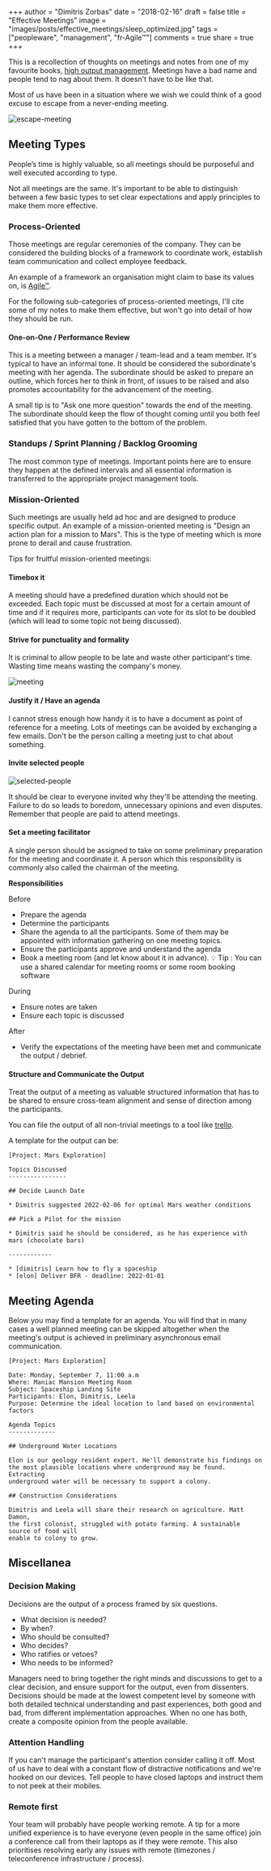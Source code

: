 +++
author = "Dimitris Zorbas"
date = "2018-02-16"
draft = false
title = "Effective Meetings"
image = "images/posts/effective_meetings/sleep_optimized.jpg"
tags = ["peopleware", "management", "fr-Agile™"]
comments = true
share = true
+++

This is a recollection of thoughts on meetings and notes from one of my
favourite books, [high output management][high-output-management].
Meetings have a bad name and people tend to nag about them. It doesn't have to be
like that.

Most of us have been in a situation where we wish we could think of a
good excuse to escape from a never-ending meeting.

![escape-meeting](/images/posts/effective_meetings/escape.gif)

## Meeting Types

People’s time is highly valuable, so all meetings should be purposeful and well
executed according to type.

Not all meetings are the same. It's important to be able to distinguish
between a few basic types to set clear expectations and apply principles
to make them more effective.

### Process-Oriented

Those meetings are regular ceremonies of the company. They can be
considered the building blocks of a framework to coordinate work, establish
team communication and collect employee feedback.

An example of a framework an organisation might claim to base its values on, is [Agile™][agile-is-dead].

For the following sub-categories of process-oriented meetings, Ι'll cite
some of my notes to make them effective, but won't go into detail of how
they should be run.

#### One-on-One / Performance Review

This is a meeting between a manager / team-lead and a team member.
It's typical to have an informal tone. It should be considered the
subordinate's meeting with her agenda. The subordinate should be asked
to prepare an outline, which forces her to think in front, of issues to
be raised and also promotes accountability for the advancement of the
meeting.

A small tip is to "Ask one more question" towards the end of the meeting. The subordinate
should keep the flow of thought coming until you both feel satisfied
that you have gotten to the bottom of the problem.

### Standups / Sprint Planning / Backlog Grooming

The most common type of meetings. Important points here are to
ensure they happen at the defined intervals and all essential
information is transferred to the appropriate project management tools.

### Mission-Oriented

Such meetings are usually held ad hoc and are designed to produce
specific output. An example of a mission-oriented meeting is "Design an action plan for a mission to Mars".
This is the type of meeting which is more prone to derail and cause frustration.

Tips for fruitful mission-oriented meetings:

#### Timebox it

A meeting should have a predefined duration which should not be
exceeded. Each topic must be discussed at most for a certain amount of time and if it requires
more, participants can vote for its slot to be doubled (which will lead to some topic not being discussed).  

#### Strive for punctuality and formality

It is criminal to allow people to be late and waste other participant's
time. Wasting time means wasting the company's money.

![meeting](/images/posts/effective_meetings/meeting_optimized.gif)

#### Justify it / Have an agenda

I cannot stress enough how handy it is to have a document as point of
reference for a meeting. Lots of meetings can be avoided by exchanging a
few emails. Don't be the person calling a meeting just to chat about
something.

#### Invite selected people

![selected-people](/images/posts/effective_meetings/selected_people_resized.jpg)

It should be clear to everyone invited why they'll be attending the meeting.
Failure to do so leads to boredom, unnecessary opinions and even
disputes. Remember that people are paid to attend meetings.

#### Set a meeting facilitator

A single person should be assigned to take on some preliminary
preparation for the meeting and coordinate it. A person which this
responsibility is commonly also called the chairman of the meeting.

**Responsibilities**

Before

* Prepare the agenda
* Determine the participants
* Share the agenda to all the participants. Some of them may be
  appointed with information gathering on one meeting topics.
* Ensure the participants approve and understand the agenda
* Book a meeting room (and let know about it in advance). 💡  Tip : You can
  use a shared calendar for meeting rooms or some room booking software

During

* Ensure notes are taken
* Ensure each topic is discussed

After

* Verify the expectations of the meeting have been met and communicate the
  output / debrief.

#### Structure and Communicate the Output

Treat the output of a meeting as valuable structured information that
has to be shared to ensure cross-team alignment and sense of direction
among the participants.

You can file the output of all non-trivial meetings to a tool like [trello][trello].

A template for the output can be:

```
[Project: Mars Exploration]

Topics Discussed
----------------

## Decide Launch Date

* Dimitris suggested 2022-02-06 for optimal Mars weather conditions

## Pick a Pilot for the mission

* Dimitris said he should be considered, as he has experience with mars (chocolate bars)

------------

* [dimitris] Learn how to fly a spaceship
* [elon] Deliver BFR - deadline: 2022-01-01
```

## Meeting Agenda

Below you may find a template for an agenda. You will find that in many
cases a well planned meeting can be skipped altogether when the
meeting's output is achieved in preliminary asynchronous email communication.

```
[Project: Mars Exploration]

Date: Monday, September 7, 11:00 a.m
Where: Maniac Mansion Meeting Room
Subject: Spaceship Landing Site
Participants: Elon, Dimitris, Leela
Purpose: Determine the ideal location to land based on environmental
factors

Agenda Topics
-------------

## Underground Water Locations

Elon is our geology resident expert. He'll demonstrate his findings on
the most plausible locations where underground may be found. Extracting
underground water will be necessary to support a colony.

## Construction Considerations

Dimitris and Leela will share their research on agriculture. Matt Damon,
the first colonist, struggled with potato farming. A sustainable source of food will
enable to colony to grow.
```

## Miscellanea

### Decision Making

Decisions are the output of a process framed by six questions.

* What decision is needed?
* By when?
* Who should be consulted?
* Who decides?
* Who ratifies or vetoes?
* Who needs to be informed?

Managers need to bring together the right minds and discussions to get to a clear decision, and ensure support for the output, even from dissenters. Decisions should be made at the lowest competent level by someone with both detailed technical understanding and past experiences, both good and bad, from different implementation approaches. When no one has both, create a composite opinion from the people available.

### Attention Handling

If you can't manage the participant's attention consider calling it off.
Most of us have to deal with a constant flow of distractive
notifications and we're hooked on our devices. Tell people to have
closed laptops and instruct them to not peek at their mobiles.

### Remote first

Your team will probably have people working remote. A tip for a more
unified experience is to have everyone (even people in the same office) join a conference call from
their laptops as if they were remote. This also prioritises resolving
early any issues with remote (timezones / teleconference infrastructure
/ process).

[high-output-management]: https://www.goodreads.com/book/show/324750.High_Output_Management
[agile-is-dead]: https://www.youtube.com/watch?v=a-BOSpxYJ9M&t=1416s
[trello]: https://trello.com/
